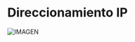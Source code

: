 # Direccionamiento IP
 ![IMAGEN](https://raw.githubusercontent.com/DaaGeney/Laboratorio1-Ciber/master/Evidencias%20Windows%20XP/Direccionamiento%20IP/Direccionamiento%20IP.png)
